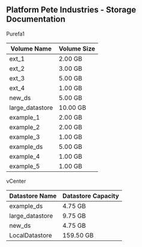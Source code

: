 ## Platform Pete Industries - Storage Documentation

Purefa1


| Volume Name | Volume Size |
| ------------- | ------------- |
| ext_1  | 2.00 GB       |
| ext_2  | 3.00 GB       |
| ext_3  | 5.00 GB       |
| ext_4  | 1.00 GB       |
| new_ds  | 5.00 GB       |
| large_datastore  | 10.00 GB       |
| example_1  | 2.00 GB       |
| example_2  | 2.00 GB       |
| example_3  | 1.00 GB       |
| example_ds  | 5.00 GB       |
| example_4  | 1.00 GB       |
| example_5  | 1.00 GB       |

vCenter

| Datastore Name | Datastore Capacity |
| -------------- | ------------------- |
| example_ds  | 4.75 GB       |
| large_datastore  | 9.75 GB       |
| new_ds  | 4.75 GB       |
| LocalDatastore  | 159.50 GB       |

